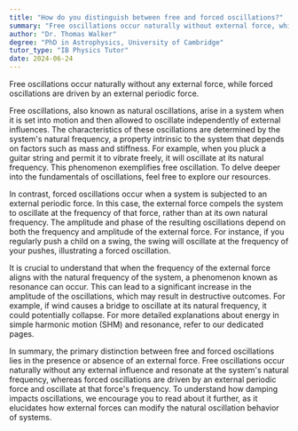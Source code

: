 ```yaml
---
title: "How do you distinguish between free and forced oscillations?"
summary: "Free oscillations occur naturally without external force, while forced oscillations are driven by an external periodic force."
author: "Dr. Thomas Walker"
degree: "PhD in Astrophysics, University of Cambridge"
tutor_type: "IB Physics Tutor"
date: 2024-06-24
---
```


Free oscillations occur naturally without any external force, while forced oscillations are driven by an external periodic force.

Free oscillations, also known as natural oscillations, arise in a system when it is set into motion and then allowed to oscillate independently of external influences. The characteristics of these oscillations are determined by the system's natural frequency, a property intrinsic to the system that depends on factors such as mass and stiffness. For example, when you pluck a guitar string and permit it to vibrate freely, it will oscillate at its natural frequency. This phenomenon exemplifies free oscillation. To delve deeper into the fundamentals of oscillations, feel free to explore our resources.

In contrast, forced oscillations occur when a system is subjected to an external periodic force. In this case, the external force compels the system to oscillate at the frequency of that force, rather than at its own natural frequency. The amplitude and phase of the resulting oscillations depend on both the frequency and amplitude of the external force. For instance, if you regularly push a child on a swing, the swing will oscillate at the frequency of your pushes, illustrating a forced oscillation.

It is crucial to understand that when the frequency of the external force aligns with the natural frequency of the system, a phenomenon known as resonance can occur. This can lead to a significant increase in the amplitude of the oscillations, which may result in destructive outcomes. For example, if wind causes a bridge to oscillate at its natural frequency, it could potentially collapse. For more detailed explanations about energy in simple harmonic motion (SHM) and resonance, refer to our dedicated pages.

In summary, the primary distinction between free and forced oscillations lies in the presence or absence of an external force. Free oscillations occur naturally without any external influence and resonate at the system's natural frequency, whereas forced oscillations are driven by an external periodic force and oscillate at that force's frequency. To understand how damping impacts oscillations, we encourage you to read about it further, as it elucidates how external forces can modify the natural oscillation behavior of systems.
    